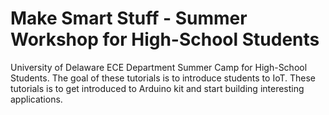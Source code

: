 # Make Smart Stuff - Summer Workshop for High-School Students
University of Delaware ECE Department Summer Camp for High-School Students. The goal of these tutorials is to introduce students to IoT. These tutorials is to get introduced to Arduino kit and start building interesting applications.
